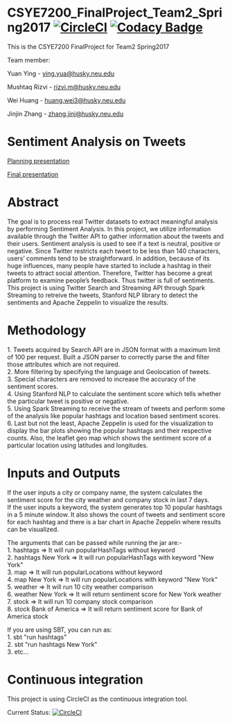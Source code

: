 # CSYE7200_FinalProject_Team2_Spring2017  [![CircleCI](https://circleci.com/gh/yingy4/CSYE7200_FinalProject_Team2_Spring2017/tree/master.svg?style=svg)](https://circleci.com/gh/yingy4/CSYE7200_FinalProject_Team2_Spring2017/tree/master) [![Codacy Badge](https://api.codacy.com/project/badge/Grade/6553cd3c228a4db2914589fd1839eacd)](https://www.codacy.com/app/yingy4/CSYE7200_FinalProject_Team2_Spring2017?utm_source=github.com&utm_medium=referral&utm_content=yingy4/CSYE7200_FinalProject_Team2_Spring2017&utm_campaign=badger)
This is the CSYE7200 FinalProject for Team2 Spring2017

Team member:

Yuan Ying - ying.yua@husky.neu.edu

Mushtaq Rizvi - rizvi.m@husky.neu.edu

Wei Huang - huang.wei3@husky.neu.edu

Jinjin Zhang - zhang.jinj@husky.neu.edu

# Sentiment Analysis on Tweets

<a href="https://docs.google.com/a/husky.neu.edu/presentation/d/1-KjtC4Uy5i0-RVGBogw1Nqr2QRDuedXLVl85UjXmvUY/edit?usp=sharing">Planning presentation</a>

<a href="https://docs.google.com/a/husky.neu.edu/presentation/d/1zS0zwbe4KTycNU0Fb0l5b6tjdckRTYGNMPtq6TUjMBA/edit?usp=sharing">Final presentation</a>

# Abstract
The goal is to process real Twitter datasets to extract meaningful analysis by performing Sentiment Analysis. In this project, we utilize information available through the Twitter API to gather information about the tweets and their users. Sentiment analysis is used to see if a text is neutral, positive or negative. Since Twitter restricts each tweet to be less than 140 characters, users’ comments tend to be straightforward. In addition, because of its huge influences, many people have started to include a hashtag in their tweets to attract social attention. Therefore, Twitter has become a great platform to examine people’s feedback. Thus twitter is full of sentiments. This project is using Twitter Search and Streaming API through Spark Streaming to retreive the tweets, Stanford NLP library to detect the sentiments and Apache Zeppelin to visualize the results. 

# Methodology
1\. Tweets acquired by Search API are in JSON format with a maximum limit of 100 per request. Built a JSON parser to correctly parse the and filter those attributes which are not required.  
2\. More filtering by specifying the language and Geolocation of tweets.  
3\. Special characters are removed to increase the accuracy of the sentiment scores.  
4\. Using Stanford NLP to calculate the sentiment score which tells whether the particular tweet is positive or negative.  
5\. Using Spark Streaming to receive the stream of tweets and perform some of the analysis like popular hashtags and location based sentiment scores.  
6\. Last but not the least, Apache Zeppelin is used for the visualization to display the bar plots showing the popular hashtags and their respective counts. Also, the leaflet geo map which shows the sentiment score of a particular location using latitudes and longitudes.  

# Inputs and Outputs   
If the user inputs a city or company name, the system calculates the sentiment score for the city weather and company stock in last 7 days.   
If the user inputs a keyword, the system generates top 10 popular hashtags in a 5 minute window. It also shows the count of tweets and sentiment score for each hashtag and there is a bar chart in Apache Zeppelin where results can be visualized.  

The arguments that can be passed while running the jar are:-   
1\. hashtags => It will run popularHashTags without keyword  
2\. hashtags New York => It will run popularHashTags with keyword "New York"  
3\. map => It will run popularLocations without keyword   
4\. map New York => It will run popularLocations with keyword "New York"  
5\. weather => It will run 10 city weather comparison   
6\. weather New York => It will return sentiment score for New York weather  
7\. stock => It will run 10 company stock comparison   
8\. stock Bank of America => It will return sentiment score for Bank of America stock   

If you are using SBT, you can run as:  
1\. sbt "run hashtags"  
2\. sbt "run hashtags New York"  
3\. etc...

# Continuous integration
This project is using CircleCI as the continuous integration tool.

Current Status:
[![CircleCI](https://circleci.com/gh/yingy4/CSYE7200_FinalProject_Team2_Spring2017/tree/master.svg?style=svg)](https://circleci.com/gh/yingy4/CSYE7200_FinalProject_Team2_Spring2017/tree/master)
